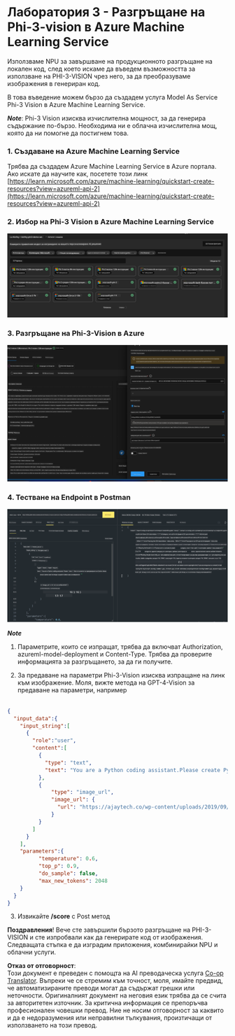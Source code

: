 <!--
CO_OP_TRANSLATOR_METADATA:
{
  "original_hash": "20cb4e6ac1686248e8be913ccf6c2bc2",
  "translation_date": "2025-07-17T04:08:38+00:00",
  "source_file": "md/02.Application/02.Code/Phi3/VSCodeExt/HOL/AIPC/03.DeployPhi3VisionOnAzure.md",
  "language_code": "bg"
}
-->
# **Лаборатория 3 - Разгръщане на Phi-3-vision в Azure Machine Learning Service**

Използваме NPU за завършване на продукционното разгръщане на локален код, след което искаме да въведем възможността за използване на PHI-3-VISION чрез него, за да преобразуваме изображения в генериран код.

В това въведение можем бързо да създадем услуга Model As Service Phi-3 Vision в Azure Machine Learning Service.

***Note***: Phi-3 Vision изисква изчислителна мощност, за да генерира съдържание по-бързо. Необходима ни е облачна изчислителна мощ, която да ни помогне да постигнем това.


### **1. Създаване на Azure Machine Learning Service**

Трябва да създадем Azure Machine Learning Service в Azure портала. Ако искате да научите как, посетете този линк [https://learn.microsoft.com/azure/machine-learning/quickstart-create-resources?view=azureml-api-2](https://learn.microsoft.com/azure/machine-learning/quickstart-create-resources?view=azureml-api-2)


### **2. Избор на Phi-3 Vision в Azure Machine Learning Service**

![Catalog](../../../../../../../../../translated_images/vison_catalog.f979823d5bde8aef2c37a3a9686f6c5d0c521f93730447798ea6fb580091443f.bg.png)


### **3. Разгръщане на Phi-3-Vision в Azure**


![Deploy](../../../../../../../../../translated_images/vision_deploy.a8114ccd849a957272bf30959bdef166b21a0fac4c4f0129dab0106b97104772.bg.png)


### **4. Тестване на Endpoint в Postman**


![Test](../../../../../../../../../translated_images/vision_test.0b9c1b1d414131d03398c88fc1b79d839e7946c2ae5c9fd170a2894c271e2993.bg.png)


***Note***

1. Параметрите, които се изпращат, трябва да включват Authorization, azureml-model-deployment и Content-Type. Трябва да проверите информацията за разгръщането, за да ги получите.

2. За предаване на параметри Phi-3-Vision изисква изпращане на линк към изображение. Моля, вижте метода на GPT-4-Vision за предаване на параметри, например

```json

{
  "input_data":{
    "input_string":[
      {
        "role":"user",
        "content":[ 
          {
            "type": "text",
            "text": "You are a Python coding assistant.Please create Python code for image "
          },
          {
              "type": "image_url",
              "image_url": {
                "url": "https://ajaytech.co/wp-content/uploads/2019/09/index.png"
              }
          }
        ]
      }
    ],
    "parameters":{
          "temperature": 0.6,
          "top_p": 0.9,
          "do_sample": false,
          "max_new_tokens": 2048
    }
  }
}

```

3. Извикайте **/score** с Post метод

**Поздравления**! Вече сте завършили бързото разгръщане на PHI-3-VISION и сте изпробвали как да генерирате код от изображения. Следващата стъпка е да изградим приложения, комбинирайки NPU и облачни услуги.

**Отказ от отговорност**:  
Този документ е преведен с помощта на AI преводаческа услуга [Co-op Translator](https://github.com/Azure/co-op-translator). Въпреки че се стремим към точност, моля, имайте предвид, че автоматизираните преводи могат да съдържат грешки или неточности. Оригиналният документ на неговия език трябва да се счита за авторитетен източник. За критична информация се препоръчва професионален човешки превод. Ние не носим отговорност за каквито и да е недоразумения или неправилни тълкувания, произтичащи от използването на този превод.
